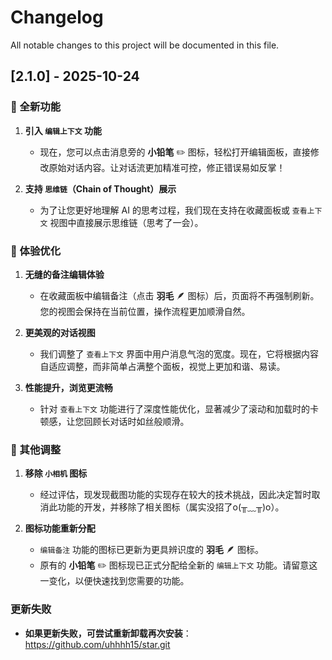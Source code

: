# Changelog

All notable changes to this project will be documented in this file.

## [2.1.0] - 2025-10-24

### 🚀 全新功能

1.  **引入 `编辑上下文` 功能**
    *   现在，您可以点击消息旁的 **小铅笔** ✏️ 图标，轻松打开编辑面板，直接修改原始对话内容。让对话流更加精准可控，修正错误易如反掌！

2.  **支持 `思维链`（Chain of Thought）展示**
    *   为了让您更好地理解 AI 的思考过程，我们现在支持在收藏面板或 `查看上下文` 视图中直接展示思维链（思考了一会）。

### 🎨 体验优化

1.  **无缝的备注编辑体验**
    *   在收藏面板中编辑备注（点击 **羽毛** 🪶 图标）后，页面将不再强制刷新。您的视图会保持在当前位置，操作流程更加顺滑自然。

2.  **更美观的对话视图**
    *   我们调整了 `查看上下文` 界面中用户消息气泡的宽度。现在，它将根据内容自适应调整，而非简单占满整个面板，视觉上更加和谐、易读。

3.  **性能提升，浏览更流畅**
    *   针对 `查看上下文` 功能进行了深度性能优化，显著减少了滚动和加载时的卡顿感，让您回顾长对话时如丝般顺滑。

### 🔧 其他调整

1.  **移除 `小相机` 图标**
    *   经过评估，现发现截图功能的实现存在较大的技术挑战，因此决定暂时取消此功能的开发，并移除了相关图标（属实没招了o(╥﹏╥)o）。

2.  **图标功能重新分配**
    *   `编辑备注` 功能的图标已更新为更具辨识度的 **羽毛** 🪶 图标。
    *   原有的 **小铅笔** ✏️ 图标现已正式分配给全新的 `编辑上下文` 功能。请留意这一变化，以便快速找到您需要的功能。

### 更新失败

- **如果更新失败，可尝试重新卸载再次安装**：https://github.com/uhhhh15/star.git 
